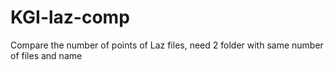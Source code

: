 # KGI-laz-comp
Compare the number of points of Laz files, need 2 folder with same number of files and name
